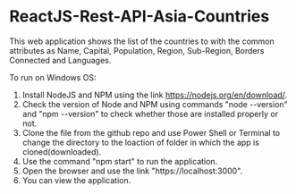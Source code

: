 # ReactJS-Rest-API-Asia-Countries

This web application shows the list of the countries to with the common attributes as Name, Capital, Population, Region, Sub-Region, Borders Connected and Languages.

To run on Windows OS:
1. Install NodeJS and NPM using the link https://nodejs.org/en/download/.
2. Check the version of Node and NPM using commands "node --version" and "npm --version" to check whether those are installed properly or not.
3. Clone the file from the github repo and use Power Shell or Terminal to change the directory to the loaction of folder in which the app is cloned(downloaded).
4. Use the command "npm start" to run the application.
5. Open the browser and use the link "https://localhost:3000".
6. You can view the application.
